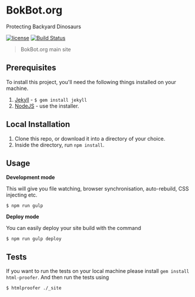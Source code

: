 # BokBot.org 

Protecting Backyard Dinosaurs

[![license][license-image]][license-url] [![Build Status][travis-image]][travis-url]
> BokBot.org main site

## Prerequisites

To install this project, you'll need the following things installed on your machine.

1. [Jekyll](http://jekyllrb.com/) - `$ gem install jekyll`
2. [NodeJS](http://nodejs.org) - use the installer.

## Local Installation

1. Clone this repo, or download it into a directory of your choice.
2. Inside the directory, run `npm install`.

## Usage

**Development mode**

This will give you file watching, browser synchronisation, auto-rebuild, CSS injecting etc.

```shell
$ npm run gulp
```

**Deploy mode**

You can easily deploy your site build with the command
```shell
$ npm run gulp deploy
```

## Tests

If you want to run the tests on your local machine please install `gem install html-proofer`. And then run the tests using
```shell
$ htmlproofer ./_site
```

[license-image]: https://img.shields.io/badge/license-ISC-blue.svg
[license-url]: https://github.com/joshuacox/BokBot.org/blob/master/LICENSE
[travis-image]: https://travis-ci.org/joshuacox/BokBot.org.svg?branch=master
[travis-url]: https://travis-ci.org/joshuacox/BokBot.org
